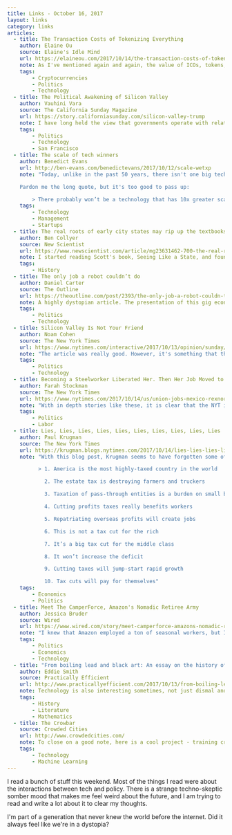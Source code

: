 ```yaml
---
title: Links - October 16, 2017
layout: links
category: links
articles:
  - title: The Transaction Costs of Tokenizing Everything
    author: Elaine Ou
    source: Elaine's Idle Mind
    url: https://elaineou.com/2017/10/14/the-transaction-costs-of-tokenizing-everything/
    note: As I've mentioned again and again, the value of ICOs, tokens, and cryptocurrencies is in the new economic structures they enable. In her post, Ou goes through some late 90s/early 00s history of failed protocols and ideas which are now actually possible thanks to blockchains. However, the point of her post is that the potential benefit of the introduction of blockchain comes hand in hand with an increased friction in the form of transaction costs. Whether the benefit of deploying these ideas is greater than the friction introduced remains to be seen, and that is what will make or break each of these crypto projects.
    tags:
        - Cryptocurrencies
        - Politics
        - Technology
  - title: The Political Awakening of Silicon Valley
    author: Vauhini Vara
    source: The California Sunday Magazine
    url: https://story.californiasunday.com/silicon-valley-trump
    note: I have long held the view that governments operate with relative ignorance from what their constituents want - not because of nefarious reasons, but because humans are humans and communicating our needs and desires is individually really hard, and nearly impossible at the collective level. The Silicon Valley mindset has its blind spots, but the fixation on experimentation and short feedback-loop iteration is something that could improve policy decisions. It is good to see the top brass realize some changes need to happen outside of the market.
    tags:
        - Politics
        - Technology
        - San Francisco
  - title: The scale of tech winners
    author: Benedict Evans
    url: http://ben-evans.com/benedictevans/2017/10/12/scale-wetxp
    note: "Today, unlike in the past 50 years, there isn't one big tech company at the helm directing the path of technology a-la IBM/Microsoft. Instead, incessant competition between the big four means these companies are always on their toes, and that they are always thinking of how to reinvent themselves. This is a point that Evans has been making a lot lately, and which makes me optimistic about the future of technology. However, these companies are huge, and growing bigger day by day in a way we have not experienced before. The implications of that are not clear.

    Pardon me the long quote, but it's too good to pass up:

        > There probably won’t be a technology that has 10x greater scale than smartphones, as mobile was 10x bigger than PCs and PCs were bigger than mainframes, simply because 5bn people will have smartphones and that’s all the (adult) people. There will be something, though, and though ’something will change, but we don’t know what’ is an unfalsifiable point, so is ‘nothing will change’, and I know which side of that argument I find more likely."
    tags:
        - Technology
        - Management
        - Startups
  - title: The real roots of early city states may rip up the textbooks
    author: Ben Collyer
    source: New Scientist
    url: https://www.newscientist.com/article/mg23631462-700-the-real-roots-of-early-city-states-may-rip-up-the-textbooks/
    note: I started reading Scott's book, Seeing Like a State, and found it super dense, but also super interesting. I need to finish it, and then also read his new book, which is covered in the article. The origins of the state, and the coercive systems that come with it are fascinating. At some point people agree that the overall benefit from these institutions is higher than any alternative, but the state machinery quickly becomes a self fulfilling prophecy - path dependence is real. Upending our understanding of how states came about could really change what we consider as possible paths forward, which is what's most exciting about understanding them in the first place.
    tags:
        - History
  - title: The only job a robot couldn’t do
    author: Daniel Carter
    source: The Outline
    url: https://theoutline.com/post/2393/the-only-job-a-robot-couldn-t-do
    note: A highly dystopian article. The presentation of this gig economy company as a consumer education platform is frightening. The fact that a team of engineers is building this, consciously, makes me upset. This is not an algorithm pulling the wrong thing into a feed, or acting upon the biases in a training dataset - these are people building the infrastructure for an ominous future. Why watch Black Mirror when non-fiction reads the same?
    tags:
        - Politics
        - Technology
  - title: Silicon Valley Is Not Your Friend
    author: Noam Cohen
    source: The New York Times
    url: https://www.nytimes.com/interactive/2017/10/13/opinion/sunday/Silicon-Valley-Is-Not-Your-Friend.html
    note: "The article was really good. However, it's something that the average person outside SV does not find problematic. People think of FB/Google/Amazon/etc as benign - we use them because they're better than alternatives. The problem is, the more we use them, the more they become irreplaceable. Network effects/economies of scale here are a strange loop. Google is good because it has all our data, it's bad because it has all our data. There's a lot to be worked out here. How much of it is narrative, versus actual skepticism."
    tags:
        - Politics
        - Technology
  - title: Becoming a Steelworker Liberated Her. Then Her Job Moved to Mexico.
    author: Farah Stockman
    source: The New York Times
    url: https://www.nytimes.com/2017/10/14/us/union-jobs-mexico-rexnord.html
    note: "With in depth stories like these, it is clear that the NYT is working hard on showing more stories of Trump's middle-America. There are many interesting topics here: identity and the meaning of work, the decreasing role of labor unions in US businesses, the politics and incentives of health care, the education system, race, gender, otherness, etc. What I was least expecting were the direct comparison between the Mexican workers and the Midwesterners - one's perception of the other as rich with their multiple-times higher salary, and the other's misconception of what things are like outside their geographic bubble. This is good reporting."
    tags:
        - Politics
        - Labor
  - title: Lies, Lies, Lies, Lies, Lies, Lies, Lies, Lies, Lies, Lies
    author: Paul Krugman
    source: The New York Times
    url: https://krugman.blogs.nytimes.com/2017/10/14/lies-lies-lies-lies-lies-lies-lies-lies-lies-lies/
    note: "With this blog post, Krugman seems to have forgotten some of his [pre-election punditry](https://www.nytimes.com/2015/09/07/opinion/paul-krugman-trump-is-right-on-economics.html). Nevertheless, he makes a number of great arguments, backed by data and peer reviewed studies. Since most of you won't click through, here's the TLDR (all these are lies being fed to the American public):

          > 1. America is the most highly-taxed country in the world

            2. The estate tax is destroying farmers and truckers

            3. Taxation of pass-through entities is a burden on small business

            4. Cutting profits taxes really benefits workers

            5. Repatriating overseas profits will create jobs

            6. This is not a tax cut for the rich

            7. It’s a big tax cut for the middle class

            8. It won’t increase the deficit

            9. Cutting taxes will jump-start rapid growth

            10. Tax cuts will pay for themselves"
    tags:
        - Economics
        - Politics
  - title: Meet The CamperForce, Amazon's Nomadic Retiree Army
    author: Jessica Bruder
    source: Wired
    url: https://www.wired.com/story/meet-camperforce-amazons-nomadic-retiree-army/
    note: "I knew that Amazon employed a ton of seasonal workers, but I had no idea of the extent of the program, nor the fact that most of the laborers were retirees. Bruder does a great job in this exposé, giving us a window into the dystopian labor conditions that her protagonists endure. Most interesting is the fact that for a non-insignificant group of the population, the pangs of the financial crisis are still very much alive. I also read a [review of her book in the NYT](https://www.nytimes.com/2017/09/19/books/review-nomadland-jessica-bruder.html), where the reviewer pointed out a fact I kept thinking about as I read the column - this is all about old white people. A big error of omission in an otherwise great read."
    tags:
        - Politics
        - Economics
        - Technology
  - title: "From boiling lead and black art: An essay on the history of mathematical typography"
    author: Eddie Smith
    source: Practically Efficient
    url: http://www.practicallyefficient.com/2017/10/13/from-boiling-lead-and-black-art.html
    note: Technology is also interesting sometimes, not just dismal and apocalyptic. The printing press is a good example, and Smith starts his story there, leading all the way to today's tooling. A somewhat misleading title, as it actually covers way more than just mathematic typography.
    tags:
        - History
        - Literature
        - Mathematics
  - title: The Crowbar
    source: Crowded Cities
    url: http://www.crowdedcities.com/
    note: To close on a good note, here is a cool project - training crows to collect cigarette butts, with computer vision and creativity!
    tags:
        - Technology
        - Machine Learning
---
```


I read a bunch of stuff this weekend. Most of the things I read were about the interactions between tech and policy. There is a strange techno-skeptic somber mood that makes me feel weird about the future, and I am trying to read and write a lot about it to clear my thoughts.

I'm part of a generation that never knew the world before the internet. Did it always feel like we're in a dystopia?